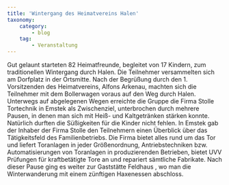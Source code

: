 ```yaml
---
title: 'Wintergang des Heimatvereins Halen'
taxonomy:
    category:
        - blog
    tag:
        - Veranstaltung
---
```


Gut gelaunt starteten 82 Heimatfreunde, begleitet von 17 Kindern, zum traditionellen Wintergang durch Halen. Die Teilnehmer versammelten sich am Dorfplatz in der Ortsmitte. Nach der Begrüßung durch den 1. Vorsitzenden des Heimatvereins, Alfons Arkenau, machten sich die Teilnehmer mit dem Bollerwagen voraus auf den Weg durch Halen. Unterwegs auf abgelegenen Wegen erreichte die Gruppe die Firma Stolle Tortechnik in Emstek als Zwischenziel, unterbrochen durch mehrere Pausen, in denen man sich mit Heiß- und Kaltgetränken stärken konnte. Natürlich durften die Süßigkeiten für die Kinder nicht fehlen. In Emstek gab der Inhaber der Firma Stolle den Teilnehmern einen Überblick über das Tätigkeitsfeld des Familienbetriebs. Die Firma bietet alles rund um das Tor und liefert Toranlagen in jeder Größenordnung, Antriebstechniken bzw. Automatisierungen von Toranlagen in produzierenden Betrieben, bietet UVV Prüfungen für kraftbetätigte Tore an und repariert sämtliche Fabrikate.
Nach dieser Pause ging es weiter zur Gaststätte Feldhaus , wo man die Winterwanderung mit einem zünftigen Haxenessen abschloss.
